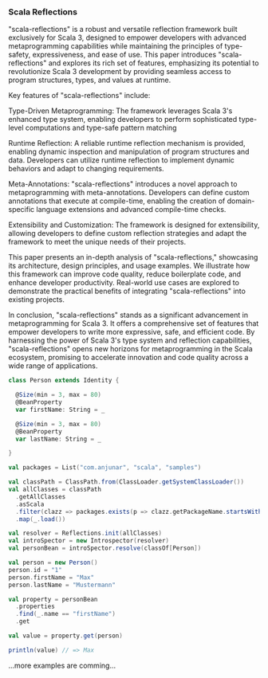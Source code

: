 ### Scala Reflections

"scala-reflections" is a robust and versatile reflection framework built exclusively for Scala 3, designed to empower developers with advanced metaprogramming capabilities while maintaining the principles of type-safety, expressiveness, and ease of use. This paper introduces "scala-reflections" and explores its rich set of features, emphasizing its potential to revolutionize Scala 3 development by providing seamless access to program structures, types, and values at runtime.

Key features of "scala-reflections" include:

Type-Driven Metaprogramming: The framework leverages Scala 3's enhanced type system, enabling developers to perform sophisticated type-level computations and type-safe pattern matching

Runtime Reflection: A reliable runtime reflection mechanism is provided, enabling dynamic inspection and manipulation of program structures and data. Developers can utilize runtime reflection to implement dynamic behaviors and adapt to changing requirements.

Meta-Annotations: "scala-reflections" introduces a novel approach to metaprogramming with meta-annotations. Developers can define custom annotations that execute at compile-time, enabling the creation of domain-specific language extensions and advanced compile-time checks.

Extensibility and Customization: The framework is designed for extensibility, allowing developers to define custom reflection strategies and adapt the framework to meet the unique needs of their projects.

This paper presents an in-depth analysis of "scala-reflections," showcasing its architecture, design principles, and usage examples. We illustrate how this framework can improve code quality, reduce boilerplate code, and enhance developer productivity. Real-world use cases are explored to demonstrate the practical benefits of integrating "scala-reflections" into existing projects.

In conclusion, "scala-reflections" stands as a significant advancement in metaprogramming for Scala 3. It offers a comprehensive set of features that empower developers to write more expressive, safe, and efficient code. By harnessing the power of Scala 3's type system and reflection capabilities, "scala-reflections" opens new horizons for metaprogramming in the Scala ecosystem, promising to accelerate innovation and code quality across a wide range of applications.

```scala 3
class Person extends Identity {

  @Size(min = 3, max = 80)
  @BeanProperty
  var firstName: String = _

  @Size(min = 3, max = 80)
  @BeanProperty
  var lastName: String = _

}
```

```scala 3
val packages = List("com.anjunar", "scala", "samples")

val classPath = ClassPath.from(ClassLoader.getSystemClassLoader())
val allClasses = classPath
  .getAllClasses
  .asScala
  .filter(clazz => packages.exists(p => clazz.getPackageName.startsWith(p)))
  .map(_.load())

val resolver = Reflections.init(allClasses)
val introSpector = new Introspector(resolver)
val personBean = introSpector.resolve(classOf[Person])

val person = new Person()
person.id = "1"
person.firstName = "Max"
person.lastName = "Mustermann"

val property = personBean
  .properties
  .find(_.name == "firstName")
  .get

val value = property.get(person)

println(value) // => Max
```

...more examples are comming...